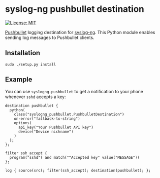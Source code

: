 # syslog-ng pushbullet destination

[![License: MIT](https://img.shields.io/badge/License-MIT-yellow.svg)](https://opensource.org/licenses/MIT)

[Pushbullet](https://www.pushbullet.com) logging destination for [syslog-ng](https://www.syslog-ng.com).
This Python module enables sending log messages to Pushbullet clients.

## Installation

``` shell
sudo ./setup.py install
```

## Example

You can use `syslogng-pushbullet` to get a notification to your phone whenever
`sshd` accepts a key:

```
destination pushbullet {
  python(
    class("syslogng_pushbullet.PushbulletDestination")
    on-error("fallback-to-string")
    options(
      api_key("Your Pushbullet API key")
      device("Device nickname")
    )
  );
};

filter ssh_accept {
  program("sshd") and match("^Accepted key" value("MESSAGE"))
};

log { source(src); filter(ssh_accept); destination(pushbullet); };
```

